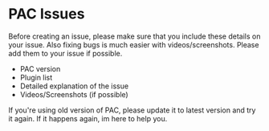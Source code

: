 # PAC Issues

Before creating an issue, please make sure that you include these details on your issue. Also fixing bugs is much easier with videos/screenshots. Please add them to your issue if possible.

- PAC version
- Plugin list
- Detailed explanation of the issue
- Videos/Screenshots (if possible)

If you're using old version of PAC, please update it to latest version and try it again. If it happens again, im here to help you.
